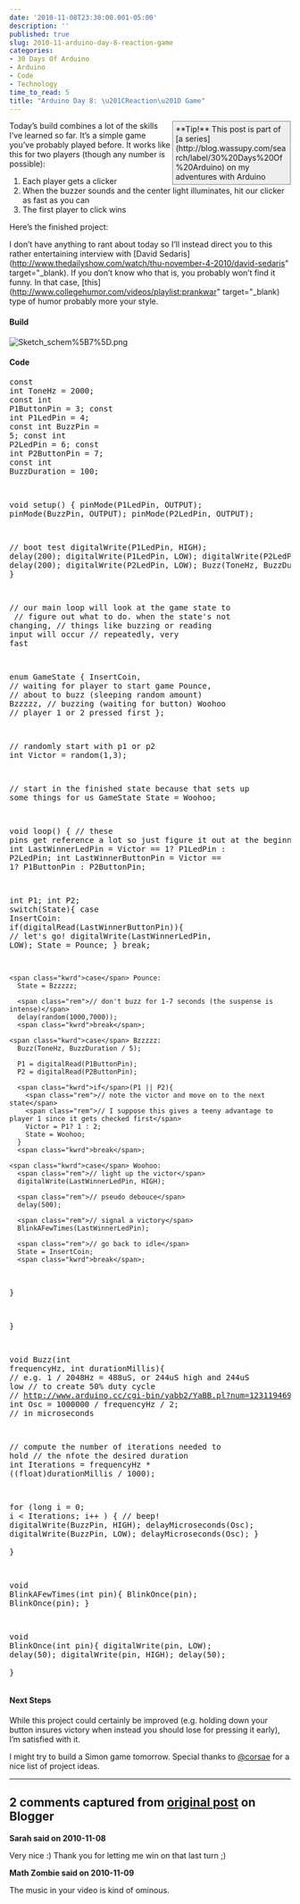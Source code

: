 ```yaml
---
date: '2010-11-08T23:30:00.001-05:00'
description: ''
published: true
slug: 2010-11-arduino-day-8-reaction-game
categories:
- 30 Days Of Arduino
- Arduino
- Code
- Technology
time_to_read: 5
title: "Arduino Day 8: \u201CReaction\u201D Game"
---
```


<div style="border-top: #888 1px solid; border-right: #888 1px solid; border-bottom: #888 1px solid; float: right; padding-bottom: 5px; padding-top: 5px; padding-left: 5px; margin: 0px auto; border-left: #888 1px solid; padding-right: 5px; width: 200px; background-color: #eee;">**Tip!** This post is part of [a series](http://blog.wassupy.com/search/label/30%20Days%20Of%20Arduino) on my adventures with Arduino</div>

Today’s build combines a lot of the skills I’ve learned so far. It’s a simple game you’ve probably played before. It works like this for two players (though any number is possible): <ol> <li>Each player gets a clicker  <li>When the buzzer sounds and the center light illuminates, hit our clicker as fast as you can  <li>The first player to click wins </li></ol>

Here’s the finished project: 



I don’t have anything to rant about today so I’ll instead direct you to this rather entertaining interview with [David Sedaris](http://www.thedailyshow.com/watch/thu-november-4-2010/david-sedaris" target="_blank). If you don’t know who that is, you probably won’t find it funny. In that case, [this](http://www.collegehumor.com/videos/playlist:prankwar" target="_blank) type of humor probably more your style.  <h4>Build</h4>

![Sketch_schem%5B7%5D.png](Sketch_schem%5B7%5D.png) <h4>Code</h4><pre class="csharpcode"><span class="kwrd">const</span> <span class="kwrd">int</span> ToneHz = 2000;
<span class="kwrd">const</span> <span class="kwrd">int</span> P1ButtonPin = 3;
<span class="kwrd">const</span> <span class="kwrd">int</span> P1LedPin = 4;
<span class="kwrd">const</span> <span class="kwrd">int</span> BuzzPin = 5;
<span class="kwrd">const</span> <span class="kwrd">int</span> P2LedPin = 6;
<span class="kwrd">const</span> <span class="kwrd">int</span> P2ButtonPin = 7;
<span class="kwrd">const</span> <span class="kwrd">int</span> BuzzDuration = 100; 

<span class="kwrd">void</span> setup() {
  pinMode(P1LedPin, OUTPUT);
  pinMode(BuzzPin, OUTPUT);
  pinMode(P2LedPin, OUTPUT);
  
  <span class="rem">// boot test</span>
  digitalWrite(P1LedPin, HIGH);
  delay(200);
  digitalWrite(P1LedPin, LOW);
  digitalWrite(P2LedPin, HIGH);
  delay(200);
  digitalWrite(P2LedPin, LOW);
  Buzz(ToneHz, BuzzDuration * 2);
}

<span class="rem">// our main loop will look at the game state to </span>
<span class="rem">// figure out what to do. when the state's not changing,</span>
<span class="rem">// things like buzzing or reading input will occur</span>
<span class="rem">// repeatedly, very fast</span>

<span class="kwrd">enum</span> GameState {
 InsertCoin, <span class="rem">// waiting for player to start game</span>
 Pounce,     <span class="rem">// about to buzz (sleeping random amount)</span>
 Bzzzzz,     <span class="rem">// buzzing (waiting for button)</span>
 Woohoo      <span class="rem">// player 1 or 2 pressed first</span>
};

<span class="rem">// randomly start with p1 or p2</span>
<span class="kwrd">int</span> Victor = random(1,3);

<span class="rem">// start in the finished state because that sets up some things for us</span>
GameState State = Woohoo;

<span class="kwrd">void</span> loop() {
  <span class="rem">// these pins get reference a lot so just figure it out at the beginning</span>
  <span class="kwrd">int</span> LastWinnerLedPin = Victor == 1? P1LedPin : P2LedPin;
  <span class="kwrd">int</span> LastWinnerButtonPin = Victor == 1? P1ButtonPin : P2ButtonPin;

  <span class="kwrd">int</span> P1; <span class="kwrd">int</span> P2;
  <span class="kwrd">switch</span>(State){
    <span class="kwrd">case</span> InsertCoin:
      <span class="kwrd">if</span>(digitalRead(LastWinnerButtonPin)){
        <span class="rem">// let's go!</span>
        digitalWrite(LastWinnerLedPin, LOW); 
        State = Pounce;
      }
      <span class="kwrd">break</span>;
    
    <span class="kwrd">case</span> Pounce:
      State = Bzzzzz;
      
      <span class="rem">// don't buzz for 1-7 seconds (the suspense is intense)</span>
      delay(random(1000,7000));
      <span class="kwrd">break</span>;
      
    <span class="kwrd">case</span> Bzzzzz:
      Buzz(ToneHz, BuzzDuration / 5);
      
      P1 = digitalRead(P1ButtonPin);
      P2 = digitalRead(P2ButtonPin);
      
      <span class="kwrd">if</span>(P1 || P2){
        <span class="rem">// note the victor and move on to the next state</span>
        <span class="rem">// I suppose this gives a teeny advantage to player 1 since it gets checked first</span>
        Victor = P1? 1 : 2;
        State = Woohoo;
      }
      <span class="kwrd">break</span>;
      
    <span class="kwrd">case</span> Woohoo:
      <span class="rem">// light up the victor</span>
      digitalWrite(LastWinnerLedPin, HIGH);
      
      <span class="rem">// pseudo debouce</span>
      delay(500);
      
      <span class="rem">// signal a victory</span>
      BlinkAFewTimes(LastWinnerLedPin);
      
      <span class="rem">// go back to idle</span>
      State = InsertCoin;
      <span class="kwrd">break</span>;
  }
  
}

<span class="kwrd">void</span> Buzz(<span class="kwrd">int</span> frequencyHz, <span class="kwrd">int</span> durationMillis){
  <span class="rem">// e.g. 1 / 2048Hz = 488uS, or 244uS high and 244uS low</span>
  <span class="rem">// to create 50% duty cycle</span>
  <span class="rem">// http://www.arduino.cc/cgi-bin/yabb2/YaBB.pl?num=1231194692</span>
  <span class="kwrd">int</span> Osc = 1000000 / frequencyHz / 2; <span class="rem">// in microseconds</span>
  
  <span class="rem">// compute the number of iterations needed to hold</span>
  <span class="rem">// the nfote the desired duration</span>
  <span class="kwrd">int</span> Iterations = frequencyHz * ((<span class="kwrd">float</span>)durationMillis / 1000);
  
  <span class="kwrd">for</span> (<span class="kwrd">long</span> i = 0; i &lt; Iterations; i++ )
  {
      <span class="rem">// beep!</span>
      digitalWrite(BuzzPin, HIGH);
      delayMicroseconds(Osc);
      digitalWrite(BuzzPin, LOW);
      delayMicroseconds(Osc);
  }  
}

<span class="kwrd">void</span> BlinkAFewTimes(<span class="kwrd">int</span> pin){
  BlinkOnce(pin);
  BlinkOnce(pin);
}

<span class="kwrd">void</span> BlinkOnce(<span class="kwrd">int</span> pin){
  digitalWrite(pin, LOW); 
  delay(50);
  digitalWrite(pin, HIGH); 
  delay(50);  
}</pre>
<h4>Next Steps</h4>

While this project could certainly be improved (e.g. holding down your button insures victory when instead you should lose for pressing it early), I’m satisfied with it.

I might try to build a Simon game tomorrow. Special thanks to [@corsae](http://twitter.com/#!/corsae/status/1655470213300224) for a nice list of project ideas.

---

## 2 comments captured from [original post](https://blog.wassupy.com/2010/11/arduino-day-8-reaction-game.html) on Blogger

**Sarah said on 2010-11-08**

Very nice :)  Thank you for letting me win on that last turn ;)

**Math Zombie said on 2010-11-09**

The music in your video is kind of ominous.

